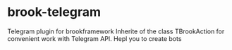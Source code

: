# brook-telegram
Telegram plugin for brookframework
Inherite of the class TBrookAction for convenient work with Telegram API. Hepl you to create bots

